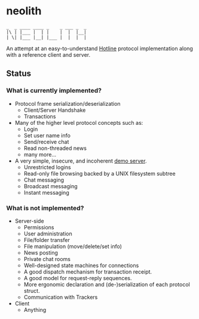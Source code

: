 # neolith

```
_  _ ____ ____ _    _ ___ _  _
|\ | |___ |  | |    |  |  |__|
| \| |___ |__| |___ |  |  |  |
```

An attempt at an easy-to-understand
[Hotline](https://en.wikipedia.org/wiki/Hotline_Communications) protocol
implementation along with a reference client and server.

## Status

### What is currently implemented?

- Protocol frame serialization/deserialization
    - Client/Server Handshake
    - Transactions
- Many of the higher level protocol concepts such as:
    - Login
    - Set user name info
    - Send/receive chat
    - Read non-threaded news
    - many more...
- A very simple, insecure, and incoherent [demo server](src/bin/nlserver.rs).
    - Unrestricted logins
    - Read-only file browsing backed by a UNIX filesystem subtree
    - Chat messaging
    - Broadcast messaging
    - Instant messaging

### What is not implemented?

- Server-side
    - Permissions
    - User administration
    - File/folder transfer
    - File manipulation (move/delete/set info)
    - News posting
    - Private chat rooms
    - Well-designed state machines for connections
    - A good dispatch mechanism for transaction receipt.
    - A good model for request-reply sequences.
    - More ergonomic declaration and (de-)serialization of each protocol struct.
    - Communication with Trackers
- Client
    - Anything
